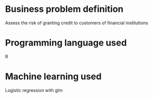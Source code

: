 # Business problem definition
Assess the risk of granting credit to customers of financial institutions

# Programming language used
R

# Machine learning used
Logistic regression with glm